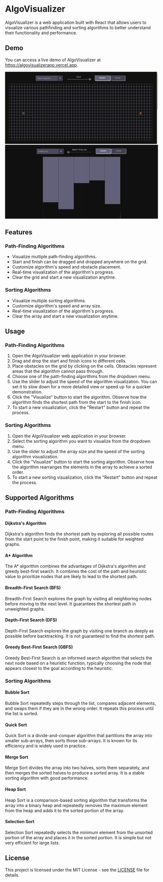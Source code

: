 # AlgoVisualizer

AlgoVisualizer is a web application built with React that allows users to visualize various pathfinding and sorting algorithms to better understand their functionality and performance.

## Demo

You can access a live demo of AlgoVisualizer at https://algovisualizerapp.vercel.app.

![Path-Finding](public/PathFindingDemo.gif)
![Sorting](public/SortingDemo.gif)

## Features

### Path-Finding Algorithms

- Visualize multiple path-finding algorithms.
- Start and finish can be dragged and dropped anywhere on the grid.
- Customize algorithm's speed and obstacle placement.
- Real-time visualization of the algorithm's progress.
- Clear the grid and start a new visualization anytime.

### Sorting Algorithms

- Visualize multiple sorting algorithms.
- Customize algorithm's speed and array size.
- Real-time visualization of the algorithm's progress.
- Clear the array and start a new visualization anytime.

## Usage

### Path-Finding Algorithms

1. Open the AlgoVisualizer web application in your browser.
2. Drag and drop the start and finish icons to different cells.
3. Place obstacles on the grid by clicking on the cells. Obstacles represent areas that the algorithm cannot pass through.
4. Choose one of the path-finding algorithms from the dropdown menu.
5. Use the slider to adjust the speed of the algorithm visualization. You can set it to slow down for a more detailed view or speed up for a quicker demonstration.
6. Click the "Visualize" button to start the algorithm. Observe how the algorithm finds the shortest path from the start to the finish icon.
7. To start a new visualization, click the "Restart" button and repeat the process.

### Sorting Algorithms

1. Open the AlgoVisualizer web application in your browser.
2. Select the sorting algorithm you want to visualize from the dropdown menu.
3. Use the slider to adjust the array size and the speed of the sorting algorithm visualization.
4. Click the "Visualize" button to start the sorting algorithm. Observe how the algorithm rearranges the elements in the array to achieve a sorted order.
5. To start a new sorting visualization, click the "Restart" button and repeat the process.

## Supported Algorithms

### Path-Finding Algorithms

#### Dijkstra's Algorithm

Dijkstra's algorithm finds the shortest path by exploring all possible routes from the start point to the finish point, making it suitable for weighted graphs.

#### A\* Algorithm

The A\* algorithm combines the advantages of Dijkstra's algorithm and greedy best-first search. It combines the cost of the path and heuristic value to prioritize nodes that are likely to lead to the shortest path.

#### Breadth-First Search (BFS)

Breadth-First Search explores the graph by visiting all neighboring nodes before moving to the next level. It guarantees the shortest path in unweighted graphs.

#### Depth-First Search (DFS)

Depth-First Search explores the graph by visiting one branch as deeply as possible before backtracking. It is not guaranteed to find the shortest path.

#### Greedy Best-First Search (GBFS)

Greedy Best-First Search is an informed search algorithm that selects the next node based on a heuristic function, typically choosing the node that appears closest to the goal according to the heuristic.

### Sorting Algorithms

#### Bubble Sort

Bubble Sort repeatedly steps through the list, compares adjacent elements, and swaps them if they are in the wrong order. It repeats this process until the list is sorted.

#### Quick Sort

Quick Sort is a divide-and-conquer algorithm that partitions the array into smaller sub-arrays, then sorts those sub-arrays. It is known for its efficiency and is widely used in practice.

#### Merge Sort

Merge Sort divides the array into two halves, sorts them separately, and then merges the sorted halves to produce a sorted array. It is a stable sorting algorithm with good performance.

#### Heap Sort

Heap Sort is a comparison-based sorting algorithm that transforms the array into a binary heap and repeatedly removes the maximum element from the heap and adds it to the sorted portion of the array.

#### Selection Sort

Selection Sort repeatedly selects the minimum element from the unsorted portion of the array and places it in the sorted portion. It is simple but not very efficient for large lists.

## License

This project is licensed under the MIT License - see the [LICENSE](LICENSE) file for details.
